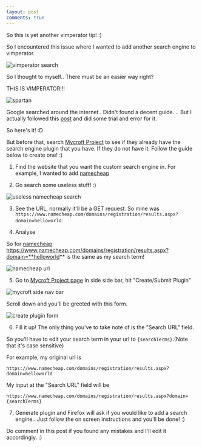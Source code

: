 ```yaml
---
layout: post
comments: true
---
```


So this is yet another vimperator tip! :)

So I encountered this issue where I wanted to add another search engine to vimperator.

![vimperator search](http://i.imgur.com/L8CC09c.png)

So I thought to myself.. There must be an easier way right?

THIS IS VIMPERATOR!!!

![spartan](http://i.imgur.com/160quGD.jpg)

Google searched around the internet.. Didn't found a decent guide....
But I actually followed this [post](https://support.mozilla.org/en-US/questions/780073) and did some trial and error for it.

So here's it! :D

But before that, search [Mycroft Project](http://mycroftproject.com/) to see if they already have the search engine plugin that you have. If they do not have it. Follow the guide below to create one! :)

1) Find the website that you want the custom search engine in. For example, I wanted to add [namecheap](https://www.namecheap.com/)

2) Go search some useless stuff! :)

![useless namecheap search](http://i.imgur.com/TjAcANm.png)

3) See the URL, normally it'll be a GET request.
So mine was `https://www.namecheap.com/domains/registration/results.aspx?domain=helloworld`.

4) Analyse

So for [namecheap](https://www.namecheap.com/)
https://www.namecheap.com/domains/registration/results.aspx?domain=**helloworld** is the same as my search term!

![namecheap url](http://i.imgur.com/ENTuCoQ.png)

5) Go to [Mycroft Project page](http://mycroftproject.com/)
In side side bar, hit "Create/Submit Plugin"

![mycroft side nav bar](http://i.imgur.com/WqX23us.png)

Scroll down and you'll be greeted with this form.

![create plugin form](http://i.imgur.com/JpnnobSl.png)

6) Fill it up! The only thing you've to take note of is the "Search URL" field.

So you'll have to edit your search term in your url to `{searchTerms}`.(Note that it's case sensitive)

For example, my original url is

    https://www.namecheap.com/domains/registration/results.aspx?domain=helloworld

My input at the "Search URL" field will be

    https://www.namecheap.com/domains/registration/results.aspx?domain={searchTerms}

7) Generate plugin and Firefox will ask if you would like to add a search engine..
Just follow the on screen instructions and you'll be done! :)

Do comment in this post if you found any mistakes and I'll edit it accordingly. :)
